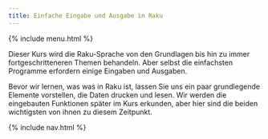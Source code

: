 ```yaml
---
title: Einfache Eingabe und Ausgabe in Raku
---
```


{% include menu.html %}

Dieser Kurs wird die Raku-Sprache von den Grundlagen bis hin zu immer fortgeschritteneren Themen behandeln. Aber selbst die einfachsten Programme erfordern einige Eingaben und Ausgaben.

Bevor wir lernen, was was in Raku ist, lassen Sie uns ein paar grundlegende Elemente vorstellen, die Daten drucken und lesen. Wir werden die eingebauten Funktionen später im Kurs erkunden, aber hier sind die beiden wichtigsten von ihnen zu diesem Zeitpunkt.

{% include nav.html %}